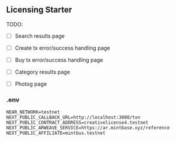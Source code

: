 ## Licensing Starter

TODO:

- [ ] Search results page
- [ ] Create tx error/success handling page
- [ ] Buy tx error/success handling page
- [ ] Category results page
- [ ] Photog page


### .env

```
NEAR_NETWORK=testnet
NEXT_PUBLIC_CALLBACK_URL=http://localhost:3000/txn
NEXT_PUBLIC_CONTRACT_ADDRESS=creativelicense4.testnet
NEXT_PUBLIC_ARWEAVE_SERVICE=https://ar.mintbase.xyz/reference
NEXT_PUBLIC_AFFILIATE=mintbus.testnet
```



